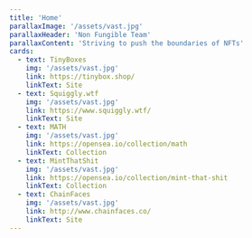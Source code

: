 ```yaml
---
title: 'Home'
parallaxImage: '/assets/vast.jpg'
parallaxHeader: 'Non Fungible Team'
parallaxContent: 'Striving to push the boundaries of NFTs'
cards:
  - text: TinyBoxes
    img: '/assets/vast.jpg'
    link: https://tinybox.shop/
    linkText: Site
  - text: Squiggly.wtf
    img: '/assets/vast.jpg'
    link: https://www.squiggly.wtf/
    linkText: Site
  - text: MATH
    img: '/assets/vast.jpg'
    link: https://opensea.io/collection/math
    linkText: Collection
  - text: MintThatShit
    img: '/assets/vast.jpg'
    link: https://opensea.io/collection/mint-that-shit
    linkText: Collection    
  - text: ChainFaces
    img: '/assets/vast.jpg'
    link: http://www.chainfaces.co/
    linkText: Site
---
```

